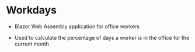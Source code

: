 # Workdays

- Blazor Web Assembly application for office workers 

- Used to calculate the percentage of days a worker is in the office for the current month
